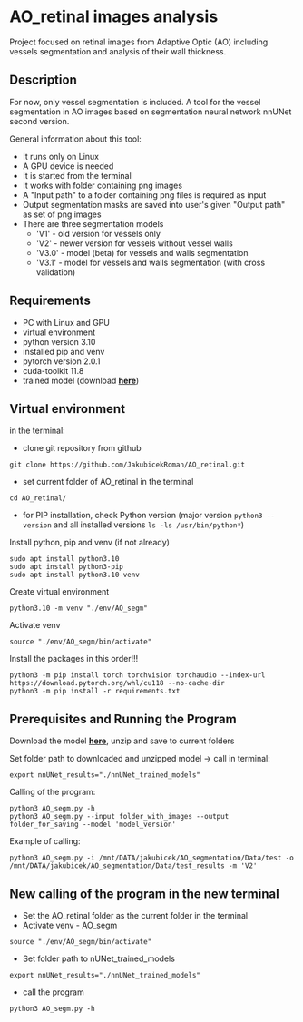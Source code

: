 # AO_retinal images analysis
Project focused on retinal images from Adaptive Optic (AO) including vessels segmentation and analysis of their wall thickness.

## Description
For now, only vessel segmentation is included.
A tool for the vessel segmentation in AO images based on segmentation neural network nnUNet second version.

General information about this tool:
* It runs only on Linux
* A GPU device is needed
* It is started from the terminal
* It works with folder containing png images
* A "Input path" to a folder containing png files is required as input
* Output segmentation masks are saved into user's given "Output path" as set of png images
* There are three segmentation models
  * 'V1' - old version for vessels only
  * 'V2' - newer version for vessels without vessel walls
  * 'V3.0' - model (beta) for vessels and walls segmentation
  * 'V3.1' - model for vessels and walls segmentation (with cross validation)

## Requirements
* PC with Linux and GPU
* virtual environment
* python version 3.10
* installed pip and venv
* pytorch version 2.0.1
* cuda-toolkit 11.8
* trained model (download [**here**](https://drive.google.com/file/d/1O4tYjqxwVhOZDt4KAdA4Q_IZt4kwU-6H/view?usp=drive_link))

## Virtual environment
in the terminal:
* clone git repository from github
```
git clone https://github.com/JakubicekRoman/AO_retinal.git
```
* set current folder of AO_retinal in the terminal
```
cd AO_retinal/
```
* for PIP installation, check Python version (major version ```python3 --version``` and all installed versions ```ls -ls /usr/bin/python*```)

Install python, pip and venv (if not already)
```
sudo apt install python3.10
sudo apt install python3-pip
sudo apt install python3.10-venv
```

Create virtual environment
```
python3.10 -m venv "./env/AO_segm"
```

Activate venv
```
source "./env/AO_segm/bin/activate"
```

Install the packages in this order!!!
```
python3 -m pip install torch torchvision torchaudio --index-url https://download.pytorch.org/whl/cu118 --no-cache-dir
python3 -m pip install -r requirements.txt
```



## Prerequisites and Running the Program

Download the model [**here**](https://drive.google.com/file/d/1O4tYjqxwVhOZDt4KAdA4Q_IZt4kwU-6H/view?usp=drive_link), unzip and save to current folders

Set folder path to downloaded and unzipped model -> call in terminal:
```
export nnUNet_results="./nnUNet_trained_models"
```

Calling of the program:
```
python3 AO_segm.py -h
python3 AO_segm.py --input folder_with_images --output folder_for_saving --model 'model_version'
```

Example of calling:
```
python3 AO_segm.py -i /mnt/DATA/jakubicek/AO_segmentation/Data/test -o /mnt/DATA/jakubicek/AO_segmentation/Data/test_results -m 'V2'
```


## New calling of the program in the new terminal
* Set the AO_retinal folder as the current folder in the terminal
* Activate venv - AO_segm
```
source "./env/AO_segm/bin/activate"
```
* Set folder path to nUNet_trained_models
```
export nnUNet_results="./nnUNet_trained_models"
```
* call the program
```
python3 AO_segm.py -h
```
